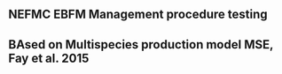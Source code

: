 ## NEFMC EBFM Management procedure testing

## BAsed on Multispecies production model MSE, Fay et al. 2015

